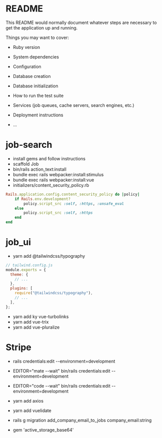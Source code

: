 # README

This README would normally document whatever steps are necessary to get the
application up and running.

Things you may want to cover:

- Ruby version

- System dependencies

- Configuration

- Database creation

- Database initialization

- How to run the test suite

- Services (job queues, cache servers, search engines, etc.)

- Deployment instructions

- ...

# job-search

- install gems and follow instructions
- scaffold Job
- bin/rails action_text:install
- bundle exec rails webpacker:install:stimulus
- bundle exec rails webpacker:install:vue
- initializers/content_security_policy.rb

```ruby
Rails.application.config.content_security_policy do |policy|
    if Rails.env.development?
        policy.script_src :self, :https, :unsafe_eval
    else
        policy.script_src :self, :https
    end
end
```

# job_ui

- yarn add @tailwindcss/typography

```js
// tailwind.config.js
module.exports = {
  theme: {
    // ...
  },
  plugins: [
    require("@tailwindcss/typography"),
    // ...
  ],
};
```

- yarn add ky vue-turbolinks
- yarn add vue-trix
- yarn add vue-pluralize

# Stripe

- rails credentials:edit --environment=development
<!-- new -->
- EDITOR="mate --wait" bin/rails credentials:edit --environment=development
<!-- code -->
- EDITOR="code --wait" bin/rails credentials:edit --environment=development

- yarn add axios
- yarn add vuelidate

- rails g migration add_company_email_to_jobs company_email:string

- gem 'active_storage_base64'
